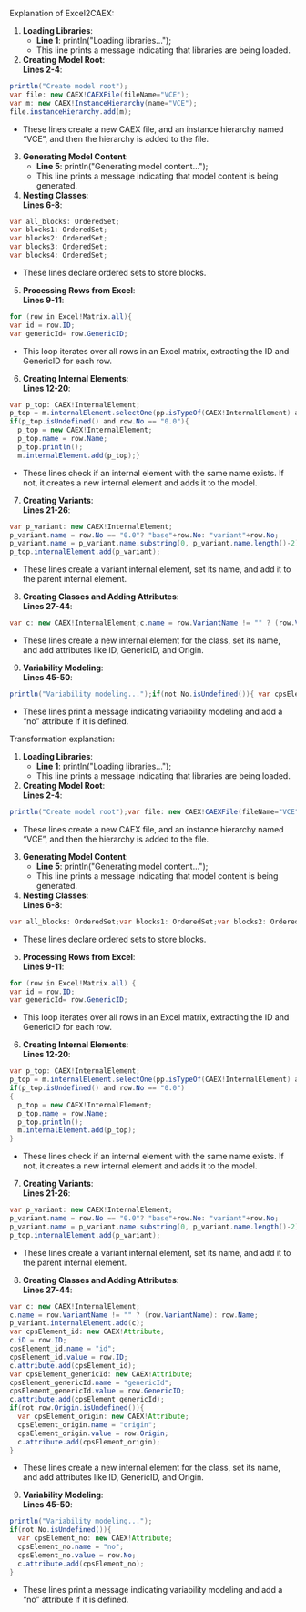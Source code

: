 Explanation of Excel2CAEX:

1. **Loading Libraries**:  
   * **Line 1**: println("Loading libraries...");  
   * This line prints a message indicating that libraries are being loaded.  
2. **Creating Model Root**:  
   **Lines 2-4**:
   
```java
println("Create model root");
var file: new CAEX!CAEXFile(fileName="VCE");
var m: new CAEX!InstanceHierarchy(name="VCE");
file.instanceHierarchy.add(m); 
```
   * These lines create a new CAEX file, and an instance hierarchy named “VCE”, and then the hierarchy is added to the file.  
3. **Generating Model Content**:  
   * **Line 5**: println("Generating model content...");  
   * This line prints a message indicating that model content is being generated.  
4. **Nesting Classes**:  
   **Lines 6-8**:
     
```java
var all_blocks: OrderedSet;
var blocks1: OrderedSet;
var blocks2: OrderedSet;
var blocks3: OrderedSet;
var blocks4: OrderedSet; 
```

   * These lines declare ordered sets to store blocks.  
5. **Processing Rows from Excel**:  
   **Lines 9-11**:
     
```java
for (row in Excel!Matrix.all){
var id = row.ID;
var genericId= row.GenericID; 
```

   * This loop iterates over all rows in an Excel matrix, extracting the ID and GenericID for each row.  
       
6. **Creating Internal Elements**:  
   **Lines 12-20**:
```java
var p_top: CAEX!InternalElement;
p_top = m.internalElement.selectOne(pp.isTypeOf(CAEX!InternalElement) and p.name == row.Name);
if(p_top.isUndefined() and row.No == "0.0"){
  p_top = new CAEX!InternalElement;
  p_top.name = row.Name;
  p_top.println();
  m.internalElement.add(p_top);} 
```

   * These lines check if an internal element with the same name exists. If not, it creates a new internal element and adds it to the model.  
7. **Creating Variants**:  
   **Lines 21-26**:
```java
var p_variant: new CAEX!InternalElement;
p_variant.name = row.No == "0.0"? "base"+row.No: "variant"+row.No;
p_variant.name = p_variant.name.substring(0, p_variant.name.length()-2);
p_top.internalElement.add(p_variant); 
```

   * These lines create a variant internal element, set its name, and add it to the parent internal element.  
8. **Creating Classes and Adding Attributes**:  
   **Lines 27-44**:
```java
var c: new CAEX!InternalElement;c.name = row.VariantName != "" ? (row.VariantName): row.Name;p_variant.internalElement.add(c);var cpsElement_id: new CAEX!Attribute;c.iD = row.ID;cpsElement_id.name = "id";cpsElement_id.value = row.ID;c.attribute.add(cpsElement_id);var cpsElement_genericId: new CAEX!Attribute;cpsElement_genericId.name = "genericId";cpsElement_genericId.value = row.GenericID;c.attribute.add(cpsElement_genericId);if(not row.Origin.isUndefined()){ var cpsElement_origin: new CAEX!Attribute; cpsElement_origin.name = "origin"; cpsElement_origin.value = row.Origin; c.attribute.add(cpsElement_origin);} 
```

   * These lines create a new internal element for the class, set its name, and add attributes like ID, GenericID, and Origin.  
9. **Variability Modeling**:  
   **Lines 45-50**:
```java
println("Variability modeling...");if(not No.isUndefined()){ var cpsElement_no: new CAEX!Attribute; cpsElement_no.name = "no"; cpsElement_no.value = row.No; c.attribute.add(cpsElement_no);} 
```

   * These lines print a message indicating variability modeling and add a “no” attribute if it is defined.

Transformation explanation:

1. **Loading Libraries**:  
   * **Line 1**: println("Loading libraries...");  
   * This line prints a message indicating that libraries are being loaded.  
2. **Creating Model Root**:  
   **Lines 2-4**:
```java
println("Create model root");var file: new CAEX!CAEXFile(fileName="VCE");var m: new CAEX!InstanceHierarchy(name="VCE");file.instanceHierarchy.add(m); 
```

   * These lines create a new CAEX file, and an instance hierarchy named “VCE”, and then the hierarchy is added to the file.  
3. **Generating Model Content**:  
   * **Line 5**: println("Generating model content...");  
   * This line prints a message indicating that model content is being generated.  
4. **Nesting Classes**:  
   **Lines 6-8**:
```java
var all_blocks: OrderedSet;var blocks1: OrderedSet;var blocks2: OrderedSet;var blocks3: OrderedSet;var blocks4: OrderedSet; 
```

   * These lines declare ordered sets to store blocks.  
5. **Processing Rows from Excel**:  
   **Lines 9-11**:
```java
for (row in Excel!Matrix.all) {
var id = row.ID;
var genericId= row.GenericID; 
```

   * This loop iterates over all rows in an Excel matrix, extracting the ID and GenericID for each row.  
       
6. **Creating Internal Elements**:  
   **Lines 12-20**:
```java
var p_top: CAEX!InternalElement;
p_top = m.internalElement.selectOne(pp.isTypeOf(CAEX!InternalElement) and p.name == row.Name);
if(p_top.isUndefined() and row.No == "0.0")
{
  p_top = new CAEX!InternalElement;
  p_top.name = row.Name;
  p_top.println();
  m.internalElement.add(p_top);
} 
```

   * These lines check if an internal element with the same name exists. If not, it creates a new internal element and adds it to the model.  
7. **Creating Variants**:  
   **Lines 21-26**:
```java
var p_variant: new CAEX!InternalElement;
p_variant.name = row.No == "0.0"? "base"+row.No: "variant"+row.No;
p_variant.name = p_variant.name.substring(0, p_variant.name.length()-2);
p_top.internalElement.add(p_variant); 
```

   * These lines create a variant internal element, set its name, and add it to the parent internal element.  
8. **Creating Classes and Adding Attributes**:  
   **Lines 27-44**:
```java
var c: new CAEX!InternalElement;
c.name = row.VariantName != "" ? (row.VariantName): row.Name;
p_variant.internalElement.add(c);
var cpsElement_id: new CAEX!Attribute;
c.iD = row.ID;
cpsElement_id.name = "id";
cpsElement_id.value = row.ID;
c.attribute.add(cpsElement_id);
var cpsElement_genericId: new CAEX!Attribute;
cpsElement_genericId.name = "genericId";
cpsElement_genericId.value = row.GenericID;
c.attribute.add(cpsElement_genericId);
if(not row.Origin.isUndefined()){
  var cpsElement_origin: new CAEX!Attribute;
  cpsElement_origin.name = "origin";
  cpsElement_origin.value = row.Origin;
  c.attribute.add(cpsElement_origin);
} 
```

   * These lines create a new internal element for the class, set its name, and add attributes like ID, GenericID, and Origin.  
9. **Variability Modeling**:  
   **Lines 45-50**:
```java
println("Variability modeling...");
if(not No.isUndefined()){
  var cpsElement_no: new CAEX!Attribute;
  cpsElement_no.name = "no";
  cpsElement_no.value = row.No;
  c.attribute.add(cpsElement_no);
} 
```

   * These lines print a message indicating variability modeling and add a “no” attribute if it is defined.

